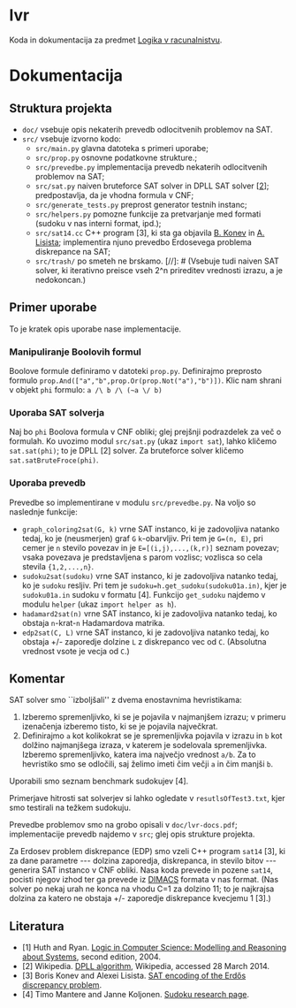 lvr
===

Koda in dokumentacija za predmet [Logika v racunalnistvu](http://ucilnica.fmf.uni-lj.si/course/view.php?id=252).

# Dokumentacija 

## Struktura projekta 
 * `doc/` vsebuje opis nekaterih prevedb odlocitvenih problemov na SAT. 
 * `src/` vsebuje izvorno kodo:
   * `src/main.py` glavna datoteka s primeri uporabe;
   * `src/prop.py` osnovne podatkovne strukture.;
   * `src/prevedbe.py` implementacija prevedb nekaterih odlocitvenih problemov na SAT;
   * `src/sat.py` naiven bruteforce SAT solver in DPLL SAT solver [[2](#literatura)]; predpostavlja, da je vhodna formula v CNF;
   * `src/generate_tests.py` preprost generator testnih instanc;
   * `src/helpers.py` pomozne funkcije za pretvarjanje med formati (sudoku v nas interni format, ipd.);
   * `src/sat14.cc` C++ program [3], ki sta ga objavila [B. Konev](http://cgi.csc.liv.ac.uk/~konev/) in [A. Lisista](https://cgi.csc.liv.ac.uk/~alexei/); implementira njuno prevedbo Erdosevega problema diskrepance na SAT;
   * `src/trash/` po  smeteh ne brskamo.
[//]: # (Vsebuje tudi naiven SAT solver, ki iterativno preisce vseh 2^n prireditev vrednosti izrazu, a je nedokoncan.)
## Primer uporabe 
 To je kratek opis uporabe nase implementacije. 
### Manipuliranje Boolovih formul
  Boolove formule definiramo v datoteki `prop.py`. Definirajmo preprosto formulo `prop.And(["a","b",prop.Or(prop.Not("a"),"b")])`. Klic nam shrani v objekt `phi` formulo: `a /\ b /\ (~a \/ b)`
### Uporaba SAT solverja
  Naj bo `phi` Boolova formula v CNF obliki; glej prejšnji podrazdelek za več o formulah. Ko uvozimo modul `src/sat.py` (ukaz `import sat`), lahko kličemo `sat.sat(phi)`; to je DPLL [2] solver. Za bruteforce solver kličemo `sat.satBruteFroce(phi)`.
### Uporaba prevedb
  Prevedbe so implementirane v modulu `src/prevedbe.py`. Na voljo so naslednje funkcije:
   * `graph_coloring2sat(G, k)` vrne SAT instanco, ki je zadovoljiva natanko tedaj, ko je (neusmerjen) graf `G` `k`-obarvljiv. Pri tem je `G=(n, E)`, pri cemer je `n` stevilo povezav in je `E=[(i,j),...,(k,r)]` seznam povezav; vsaka povezava je predstavljena s parom vozlisc; vozlisca so cela stevila `{1,2,...,n}`.
   * `sudoku2sat(sudoku)` vrne SAT instanco, ki je zadovoljiva natanko tedaj, ko je `sudoku` resljiv. Pri tem je `sudoku=h.get_sudoku(sudoku01a.in)`, kjer je `sudoku01a.in` sudoku v formatu [4]. Funkcijo `get_sudoku` najdemo v modulu `helper` (ukaz `import helper as h`).
   * `hadamard2sat(n)` vrne SAT instanco, ki je zadovoljiva natanko tedaj, ko obstaja `n`-krat-`n` Hadamardova matrika. 
   * `edp2sat(C, L)` vrne SAT instanco, ki je zadovoljiva natanko tedaj, ko obstaja +/- zaporedje dolzine `L` z diskrepanco vec od `C`. (Absolutna vrednost vsote je vecja od `C`.)

## Komentar
 SAT solver smo ``izboljšali'' z dvema enostavnima hevristikama:
 1. Izberemo spremenljivko, ki se je pojavila v najmanjšem izrazu; v primeru izenačenja izberemo tisto, ki se je pojavila največkrat.
 2. Definirajmo `a` kot kolikokrat se je spremenljivka pojavila v izrazu in `b` kot dolžino najmanjšega izraza, v katerem je sodelovala spremenljivka. Izberemo spremenljivko, katera ima 
največjo vrednost `a/b`. Za to hevristiko smo se odločili, saj želimo imeti čim večji `a` in čim manjši `b`.

 Uporabili smo seznam benchmark sudokujev [4].
 
 Primerjave hitrosti sat solverjev si lahko ogledate v `resutlsOfTest3.txt`, kjer smo testirali na težkem sudokuju.
 
 Prevedbe problemov smo na grobo opisali v `doc/lvr-docs.pdf`; implementacije prevedb najdemo v `src`; glej opis strukture projekta. 
 
 Za Erdosev problem diskrepance (EDP) smo vzeli C++ program `sat14` [3], ki za dane parametre --- dolzina zaporedja, diskrepanca, in stevilo bitov --- generira SAT instanco v CNF obliki. Nasa koda prevede in pozene `sat14`, pocisti njegov izhod ter ga prevede iz [DIMACS](http://www.cs.ubc.ca/~hoos/SATLIB/Benchmarks/SAT/satformat.ps) formata v nas format. (Nas solver po nekaj urah ne konca na vhodu C=1 za dolzino 11; to je najkrajsa dolzina za katero ne obstaja +/- zaporedje diskrepance kvecjemu 1 [3].)
## Literatura 
 * [1] Huth and Ryan. [Logic in Computer Science: Modelling and Reasoning about Systems](http://www.amazon.com/Logic-Computer-Science-Modelling-Reasoning/dp/052154310X), second edition, 2004.
 * [2] Wikipedia. [DPLL algorithm](http://en.wikipedia.org/wiki/DPLL_algorithm), Wikipedia, accessed 28 March 2014.
 * [3] Boris Konev and Alexei Lisista. [SAT encoding of the Erdős discrepancy problem](http://cgi.csc.liv.ac.uk/~konev/SAT14/).
 * [4] Timo Mantere and Janne Koljonen. [Sudoku research page](http://lipas.uwasa.fi/~timan/sudoku/). 
